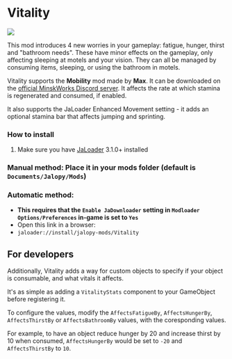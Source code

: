 # Vitality

[![](https://img.shields.io/github/downloads/Jalopy-Mods/Vitality/total)](#)

This mod introduces 4 new worries in your gameplay: fatigue, hunger, thirst and "bathroom needs". These have minor effects on the gameplay, only affecting sleeping at motels and your vision. They can all be managed by consuming items, sleeping, or using the bathroom in motels.

Vitality supports the **Mobility** mod made by **Max**. It can be downloaded on the [official MinskWorks Discord server](https://discord.gg/TqCwKdR). It affects the rate at which stamina is regenerated and consumed, if enabled.

It also supports the JaLoader Enhanced Movement setting - it adds an optional stamina bar that affects jumping and sprinting.


### How to install
1. Make sure you have [JaLoader](https://github.com/theLeaxx/JaLoader) 3.1.0+ installed
### Manual method: Place it in your mods folder (default is `Documents/Jalopy/Mods`)
### Automatic method: 
* **This requires that the `Enable JaDownloader` setting in `Modloader Options/Preferences` in-game is set to `Yes`**
* Open this link in a browser:
* `jaloader://install/jalopy-mods/Vitality`

## For developers

Additionally, Vitality adds a way for custom objects to specify if your object is consumable, and what vitals it affects. 

It's as simple as adding a `VitalityStats` component to your GameObject before registering it.

To configure the values, modify the `AffectsFatigueBy`, `AffectsHungerBy`, `AffectsThirstBy` or `AffectsBathroomBy` values, with the coresponding values.

For example, to have an object reduce hunger by 20 and increase thirst by 10 when consumed, `AffectsHungerBy` would be set to `-20` and `AffectsThirstBy` to `10`.
